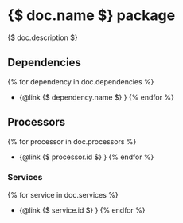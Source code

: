 # {$ doc.name $} package

{$ doc.description $}

## Dependencies

{% for dependency in doc.dependencies %}
* {@link {$ dependency.name $} }
{% endfor %}


## Processors

{% for processor in doc.processors %}
* {@link {$ processor.id $} }
{% endfor %}

### Services

{% for service in doc.services %}
* {@link {$ service.id $} }
{% endfor %}
